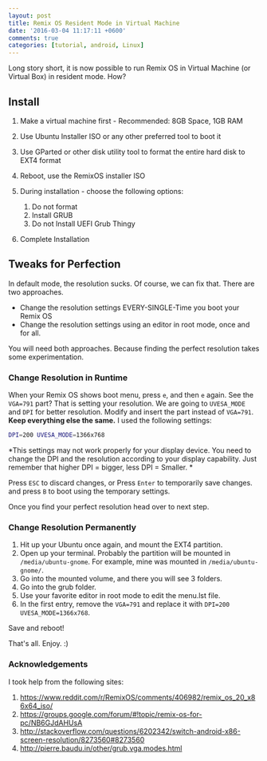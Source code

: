 ```yaml
---
layout: post
title: Remix OS Resident Mode in Virtual Machine
date: '2016-03-04 11:17:11 +0600'
comments: true
categories: [tutorial, android, Linux]
---
```


Long story short, it is now possible to run Remix OS in Virtual Machine (or Virtual Box) in resident mode. How?

<!-- more -->

## Install
1. Make a virtual machine first - Recommended: 8GB Space, 1GB RAM
2. Use Ubuntu Installer ISO or any other preferred tool to boot it
3. Use GParted or other disk utility tool to format the entire hard disk to EXT4 format
4. Reboot, use the RemixOS installer ISO
5. During installation - choose the following options:

    1. Do not format
    1. Install GRUB
    1. Do not Install UEFI Grub Thingy

6. Complete Installation

## Tweaks for Perfection

In default mode, the resolution sucks. Of course, we can fix that. There are two approaches.

- Change the resolution settings EVERY-SINGLE-Time you boot your Remix OS
- Change the resolution settings using an editor in root mode, once and for all.

You will need both approaches. Because finding the perfect resolution takes some experimentation.

### Change Resolution in Runtime

When your Remix OS shows boot menu, press `e`, and then `e` again. See the `VGA=791` part? That is setting your resolution. We are going to `UVESA_MODE` and `DPI` for better resolution. Modify and insert the part instead of `VGA=791`. **Keep everything else the same.** I used the following settings:

```bash
DPI=200 UVESA_MODE=1366x768
```

*This settings may not work properly for your display device. You need to change the DPI and the resolution according to your display capability. Just remember that higher DPI = bigger, less DPI = Smaller. *

Press `ESC` to discard changes, or Press `Enter` to temporarily save changes.  and press `B` to boot using the temporary settings.

Once you find your perfect resolution head over to next step.

### Change Resolution Permanently

1. Hit up your Ubuntu once again, and mount the EXT4 partition.
2. Open up your terminal. Probably the partition will be mounted in `/media/ubuntu-gnome`. For example, mine was mounted in `/media/ubuntu-gnome/`.
3. Go into the mounted volume, and there you will see 3 folders.
4. Go into the grub folder.
5. Use your favorite editor in root mode to edit the menu.lst file.
6. In the first entry, remove the `VGA=791` and replace it with  `DPI=200 UVESA_MODE=1366x768`.

Save and reboot!

That's all. Enjoy. :)

### Acknowledgements

I took help from the following sites:

1. https://www.reddit.com/r/RemixOS/comments/406982/remix_os_20_x86x64_iso/
2. https://groups.google.com/forum/#!topic/remix-os-for-pc/NB6GJdAHUsA
3. http://stackoverflow.com/questions/6202342/switch-android-x86-screen-resolution/8273560#8273560
4. http://pierre.baudu.in/other/grub.vga.modes.html
